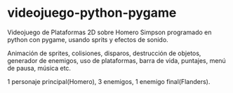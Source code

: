 # videojuego-python-pygame

Videojuego de Plataformas 2D sobre Homero Simpson programado en python con pygame, usando sprits y efectos de sonido.

Animación de sprites, colisiones, disparos, destrucción de objetos, generador de enemigos, uso de plataformas, barra de vida, puntajes, menú de pausa, música etc.

1 personaje principal(Homero), 3 enemigos, 1 enemigo final(Flanders).
